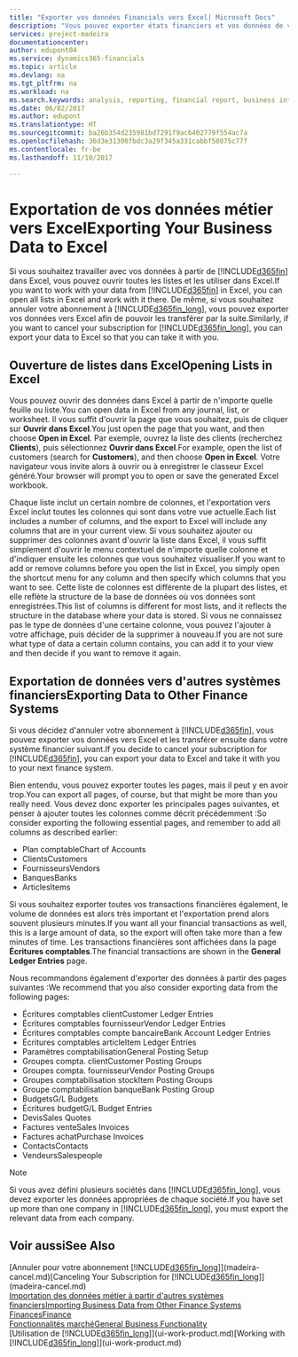```yaml
---
title: "Exporter vos données Financials vers Excel| Microsoft Docs"
description: "Vous pouvez exporter états financiers et vos données de veille économique de Dynamics 365 Business edition vers Excel, ou ouvrir vos données Financials dans Excel."
services: project-madeira
documentationcenter: 
author: edupont04
ms.service: dynamics365-financials
ms.topic: article
ms.devlang: na
ms.tgt_pltfrm: na
ms.workload: na
ms.search.keywords: analysis, reporting, financial report, business intelligence, BI, Excel
ms.date: 06/02/2017
ms.author: edupont
ms.translationtype: HT
ms.sourcegitcommit: ba26b354d235981bd7291f9ac6402779f554ac7a
ms.openlocfilehash: 36d3e31300fbdc3a29f345a331cabbf50875c77f
ms.contentlocale: fr-be
ms.lasthandoff: 11/10/2017

---
```

# <a name="exporting-your-business-data-to-excel"></a><span data-ttu-id="f7032-103">Exportation de vos données métier vers Excel</span><span class="sxs-lookup"><span data-stu-id="f7032-103">Exporting Your Business Data to Excel</span></span>
<span data-ttu-id="f7032-104">Si vous souhaitez travailler avec vos données à partir de [!INCLUDE[d365fin](includes/d365fin_md.md)] dans Excel, vous pouvez ouvrir toutes les listes et les utiliser dans Excel.</span><span class="sxs-lookup"><span data-stu-id="f7032-104">If you want to work with your data from [!INCLUDE[d365fin](includes/d365fin_md.md)] in Excel, you can open all lists in Excel and work with it there.</span></span> <span data-ttu-id="f7032-105">De même, si vous souhaitez annuler votre abonnement à [!INCLUDE[d365fin_long](includes/d365fin_long_md.md)], vous pouvez exporter vos données vers Excel afin de pouvoir les transférer par la suite.</span><span class="sxs-lookup"><span data-stu-id="f7032-105">Similarly, if you want to cancel your subscription for [!INCLUDE[d365fin_long](includes/d365fin_long_md.md)], you can export your data to Excel so that you can take it with you.</span></span>

## <a name="opening-lists-in-excel"></a><span data-ttu-id="f7032-106">Ouverture de listes dans Excel</span><span class="sxs-lookup"><span data-stu-id="f7032-106">Opening Lists in Excel</span></span>
<span data-ttu-id="f7032-107">Vous pouvez ouvrir des données dans Excel à partir de n'importe quelle feuille ou liste.</span><span class="sxs-lookup"><span data-stu-id="f7032-107">You can open data in Excel from any journal, list, or worksheet.</span></span> <span data-ttu-id="f7032-108">Il vous suffit d'ouvrir la page que vous souhaitez, puis de cliquer sur **Ouvrir dans Excel**.</span><span class="sxs-lookup"><span data-stu-id="f7032-108">You just open the page that you want, and then choose **Open in Excel**.</span></span> <span data-ttu-id="f7032-109">Par exemple, ouvrez la liste des clients (recherchez **Clients**), puis sélectionnez **Ouvrir dans Excel**.</span><span class="sxs-lookup"><span data-stu-id="f7032-109">For example, open the list of customers (search for **Customers**), and then choose **Open in Excel**.</span></span> <span data-ttu-id="f7032-110">Votre navigateur vous invite alors à ouvrir ou à enregistrer le classeur Excel généré.</span><span class="sxs-lookup"><span data-stu-id="f7032-110">Your browser will prompt you to open or save the generated Excel workbook.</span></span>  

<span data-ttu-id="f7032-111">Chaque liste inclut un certain nombre de colonnes, et l'exportation vers Excel inclut toutes les colonnes qui sont dans votre vue actuelle.</span><span class="sxs-lookup"><span data-stu-id="f7032-111">Each list includes a number of columns, and the export to Excel will include any columns that are in your current view.</span></span> <span data-ttu-id="f7032-112">Si vous souhaitez ajouter ou supprimer des colonnes avant d'ouvrir la liste dans Excel, il vous suffit simplement d'ouvrir le menu contextuel de n'importe quelle colonne et d'indiquer ensuite les colonnes que vous souhaitez visualiser.</span><span class="sxs-lookup"><span data-stu-id="f7032-112">If you want to add or remove columns before you open the list in Excel, you simply open the shortcut menu for any column and then specify which columns that you want to see.</span></span> <span data-ttu-id="f7032-113">Cette liste de colonnes est différente de la plupart des listes, et elle reflète la structure de la base de données où vos données sont enregistrées.</span><span class="sxs-lookup"><span data-stu-id="f7032-113">This list of columns is different for most lists, and it reflects the structure in the database where your data is stored.</span></span> <span data-ttu-id="f7032-114">Si vous ne connaissez pas le type de données d'une certaine colonne, vous pouvez l'ajouter à votre affichage, puis décider de la supprimer à nouveau.</span><span class="sxs-lookup"><span data-stu-id="f7032-114">If you are not sure what type of data a certain column contains, you can add it to your view and then decide if you want to remove it again.</span></span>  

## <a name="exporting-data-to-other-finance-systems"></a><span data-ttu-id="f7032-115">Exportation de données vers d'autres systèmes financiers</span><span class="sxs-lookup"><span data-stu-id="f7032-115">Exporting Data to Other Finance Systems</span></span>
<span data-ttu-id="f7032-116">Si vous décidez d'annuler votre abonnement à [!INCLUDE[d365fin](includes/d365fin_md.md)], vous pouvez exporter vos données vers Excel et les transférer ensuite dans votre système financier suivant.</span><span class="sxs-lookup"><span data-stu-id="f7032-116">If you decide to cancel your subscription for [!INCLUDE[d365fin](includes/d365fin_md.md)], you can export your data to Excel and take it with you to your next finance system.</span></span>  

<span data-ttu-id="f7032-117">Bien entendu, vous pouvez exporter toutes les pages, mais il peut y en avoir trop.</span><span class="sxs-lookup"><span data-stu-id="f7032-117">You can export all pages, of course, but that might be more than you really need.</span></span> <span data-ttu-id="f7032-118">Vous devez donc exporter les principales pages suivantes, et penser à ajouter toutes les colonnes comme décrit précédemment :</span><span class="sxs-lookup"><span data-stu-id="f7032-118">So consider exporting the following essential pages, and remember to add all columns as described earlier:</span></span>  

* <span data-ttu-id="f7032-119">Plan comptable</span><span class="sxs-lookup"><span data-stu-id="f7032-119">Chart of Accounts</span></span>  
* <span data-ttu-id="f7032-120">Clients</span><span class="sxs-lookup"><span data-stu-id="f7032-120">Customers</span></span>  
* <span data-ttu-id="f7032-121">Fournisseurs</span><span class="sxs-lookup"><span data-stu-id="f7032-121">Vendors</span></span>  
* <span data-ttu-id="f7032-122">Banques</span><span class="sxs-lookup"><span data-stu-id="f7032-122">Banks</span></span>  
* <span data-ttu-id="f7032-123">Articles</span><span class="sxs-lookup"><span data-stu-id="f7032-123">Items</span></span>  

<span data-ttu-id="f7032-124">Si vous souhaitez exporter toutes vos transactions financières également, le volume de données est alors très important et l'exportation prend alors souvent plusieurs minutes.</span><span class="sxs-lookup"><span data-stu-id="f7032-124">If you want all your financial transactions as well, this is a large amount of data, so the export will often take more than a few minutes of time.</span></span> <span data-ttu-id="f7032-125">Les transactions financières sont affichées dans la page **Écritures comptables**.</span><span class="sxs-lookup"><span data-stu-id="f7032-125">The financial transactions are shown in the **General Ledger Entries** page.</span></span>  

<span data-ttu-id="f7032-126">Nous recommandons également d'exporter des données à partir des pages suivantes :</span><span class="sxs-lookup"><span data-stu-id="f7032-126">We recommend that you also consider exporting data from the following pages:</span></span>  

* <span data-ttu-id="f7032-127">Écritures comptables client</span><span class="sxs-lookup"><span data-stu-id="f7032-127">Customer Ledger Entries</span></span>  
* <span data-ttu-id="f7032-128">Écritures comptables fournisseur</span><span class="sxs-lookup"><span data-stu-id="f7032-128">Vendor Ledger Entries</span></span>  
* <span data-ttu-id="f7032-129">Écritures comptables compte bancaire</span><span class="sxs-lookup"><span data-stu-id="f7032-129">Bank Account Ledger Entries</span></span>  
* <span data-ttu-id="f7032-130">Écritures comptables article</span><span class="sxs-lookup"><span data-stu-id="f7032-130">Item Ledger Entries</span></span>  
* <span data-ttu-id="f7032-131">Paramètres comptabilisation</span><span class="sxs-lookup"><span data-stu-id="f7032-131">General Posting Setup</span></span>  
* <span data-ttu-id="f7032-132">Groupes compta. client</span><span class="sxs-lookup"><span data-stu-id="f7032-132">Customer Posting Groups</span></span>  
* <span data-ttu-id="f7032-133">Groupes compta. fournisseur</span><span class="sxs-lookup"><span data-stu-id="f7032-133">Vendor Posting Groups</span></span>  
* <span data-ttu-id="f7032-134">Groupes comptabilisation stock</span><span class="sxs-lookup"><span data-stu-id="f7032-134">Item Posting Groups</span></span>  
* <span data-ttu-id="f7032-135">Groupe comptabilisation banque</span><span class="sxs-lookup"><span data-stu-id="f7032-135">Bank Posting Group</span></span>  
* <span data-ttu-id="f7032-136">Budgets</span><span class="sxs-lookup"><span data-stu-id="f7032-136">G/L Budgets</span></span>  
* <span data-ttu-id="f7032-137">Écritures budget</span><span class="sxs-lookup"><span data-stu-id="f7032-137">G/L Budget Entries</span></span>  
* <span data-ttu-id="f7032-138">Devis</span><span class="sxs-lookup"><span data-stu-id="f7032-138">Sales Quotes</span></span>  
* <span data-ttu-id="f7032-139">Factures vente</span><span class="sxs-lookup"><span data-stu-id="f7032-139">Sales Invoices</span></span>  
* <span data-ttu-id="f7032-140">Factures achat</span><span class="sxs-lookup"><span data-stu-id="f7032-140">Purchase Invoices</span></span>  
* <span data-ttu-id="f7032-141">Contacts</span><span class="sxs-lookup"><span data-stu-id="f7032-141">Contacts</span></span>  
* <span data-ttu-id="f7032-142">Vendeurs</span><span class="sxs-lookup"><span data-stu-id="f7032-142">Salespeople</span></span>  

> [!NOTE]  
>   <span data-ttu-id="f7032-143">Si vous avez défini plusieurs sociétés dans [!INCLUDE[d365fin_long](includes/d365fin_long_md.md)], vous devez exporter les données appropriées de chaque société.</span><span class="sxs-lookup"><span data-stu-id="f7032-143">If you have set up more than one company in [!INCLUDE[d365fin_long](includes/d365fin_long_md.md)], you must export the relevant data from each company.</span></span>

## <a name="see-also"></a><span data-ttu-id="f7032-144">Voir aussi</span><span class="sxs-lookup"><span data-stu-id="f7032-144">See Also</span></span>
<span data-ttu-id="f7032-145">[Annuler pour votre abonnement [!INCLUDE[d365fin_long](includes/d365fin_long_md.md)]](madeira-cancel.md)</span><span class="sxs-lookup"><span data-stu-id="f7032-145">[Canceling Your Subscription for [!INCLUDE[d365fin_long](includes/d365fin_long_md.md)]](madeira-cancel.md)</span></span>  
[<span data-ttu-id="f7032-146">Importation des données métier à partir d'autres systèmes financiers</span><span class="sxs-lookup"><span data-stu-id="f7032-146">Importing Business Data from Other Finance Systems</span></span>](upload-data.md)  
[<span data-ttu-id="f7032-147">Finances</span><span class="sxs-lookup"><span data-stu-id="f7032-147">Finance</span></span>](finance.md)  
[<span data-ttu-id="f7032-148">Fonctionnalités marché</span><span class="sxs-lookup"><span data-stu-id="f7032-148">General Business Functionality</span></span>](ui-across-business-areas.md)  
<span data-ttu-id="f7032-149">[Utilisation de [!INCLUDE[d365fin_long](includes/d365fin_long_md.md)]](ui-work-product.md)</span><span class="sxs-lookup"><span data-stu-id="f7032-149">[Working with [!INCLUDE[d365fin_long](includes/d365fin_long_md.md)]](ui-work-product.md)</span></span>  

